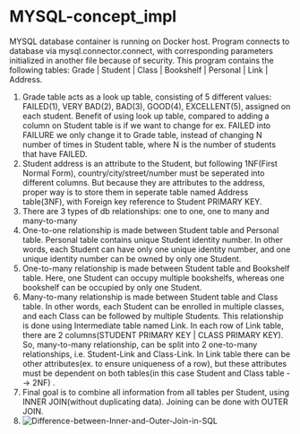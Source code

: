 # MYSQL-concept_impl

MYSQL database container is running on Docker host. Program connects to database via
mysql.connector.connect, with corresponding parameters initialized in another file because of security. 
This program contains the following tables:
Grade | Student | Class | Bookshelf | Personal | Link | Address.
1. Grade table acts as a look up table, consisting of 5 different values: FAILED(1), VERY BAD(2), BAD(3), GOOD(4), EXCELLENT(5), assigned on each student. Benefit of using look up table, compared to adding a column on Student table is if we want to change for ex. FAILED into FAILURE we only change it to Grade table, instead of changing N number of times in Student table, where N is the number of students that have FAILED. 
2. Student address is an attribute to the Student, but following 1NF(First Normal Form), country/city/street/number must be seperated into different columns. But because they are attributes to the address, proper way is to store them in seperate table named Address table(3NF), with Foreign key reference to Student PRIMARY KEY.
3. There are 3 types of db relationships: one to one, one to many and many-to-many 
4. One-to-one relationship is made between Student table and Personal table. Personal table contains unique Student identity number. In other words, each Student can have only one unique identity number, and one unique identity number can be owned by only one Student.
5. One-to-many relationship is made between Student table and Bookshelf table. Here, one Student can occupy multiple bookshelfs, whereas one bookshelf can be occupied by only one Student.
6. Many-to-many relationship is made between Student table and Class table. In other words, each Student can be enrolled in multiple classes, and each Class can be followed by multiple Students. This relationship is done using Intermediate table named Link. In each row of Link table, there are 2 columns(STUDENT PRIMARY KEY | CLASS PRIMARY KEY). So, many-to-many relationship, can be split into 2 one-to-many relationships, i.e. Student-Link and Class-Link. In Link table there can be other attributes(ex. to ensure uniqueness of a row), but these attributes must be dependent on both tables(in this case Student and Class table --> 2NF) .
7. Final goal is to combine all information from all tables per Student, using INNER JOIN(without duplicating data). Joining can be done with OUTER JOIN.
8. ![Difference-between-Inner-and-Outer-Join-in-SQL](https://user-images.githubusercontent.com/75247159/178321897-82813375-39f2-40d4-8b80-9f548957750b.jpg)
